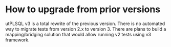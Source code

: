 # How to upgrade from prior versions

utPLSQL v3 is a total rewrite of the previous version. There is no automated way to migrate tests from version 2.x to version 3.
There are plans to build a mapping/bridging solution that would allow running v2 tests using v3 framework.

